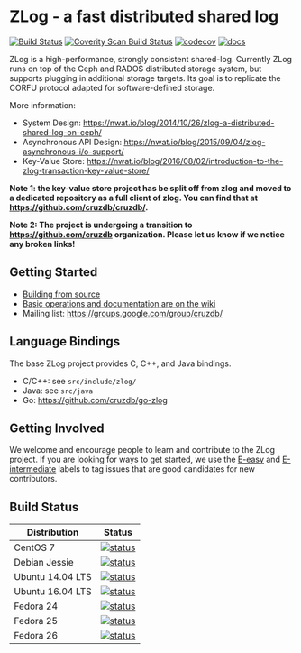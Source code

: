 # ZLog - a fast distributed shared log

[![Build Status](https://travis-ci.org/cruzdb/zlog.svg?branch=master)](https://travis-ci.org/cruzdb/zlog)
[![Coverity Scan Build Status](https://scan.coverity.com/projects/9894/badge.svg)](https://scan.coverity.com/projects/cruzdb-zlog)
[![codecov](https://codecov.io/gh/cruzdb/zlog/branch/master/graph/badge.svg)](https://codecov.io/gh/cruzdb/zlog)
[![docs](https://img.shields.io/badge/docs-latest-brightgreen.svg?style=flat)](https://cruzdb.github.io/zlog)

ZLog is a high-performance, strongly consistent shared-log. Currently ZLog runs
on top of the Ceph and RADOS distributed storage system, but supports plugging
in additional storage targets. Its goal is to replicate the CORFU protocol
adapted for software-defined storage.

More information:

* System Design: https://nwat.io/blog/2014/10/26/zlog-a-distributed-shared-log-on-ceph/
* Asynchronous API Design: https://nwat.io/blog/2015/09/04/zlog-asynchronous-i/o-support/
* Key-Value Store: https://nwat.io/blog/2016/08/02/introduction-to-the-zlog-transaction-key-value-store/

**Note 1: the key-value store project has be split off from zlog and moved to a
dedicated repository as a full client of zlog. You can find that at
https://github.com/cruzdb/cruzdb/.**

**Note 2: The project is undergoing a transition to https://github.com/cruzdb
organization. Please let us know if we notice any broken links!**

## Getting Started

* [Building from source](http://cruzdb.github.io/zlog/#building-from-source)
* [Basic operations and documentation are on the wiki](http://cruzdb.github.io/zlog/api/)
* Mailing list: https://groups.google.com/group/cruzdb/

## Language Bindings

The base ZLog project provides C, C++, and Java bindings.

* C/C++: see `src/include/zlog/`
* Java: see `src/java`
* Go: https://github.com/cruzdb/go-zlog

## Getting Involved

We welcome and encourage people to learn and contribute to the ZLog project. If you are looking for ways to get started, we use the [E-easy](https://github.com/cruzdb/zlog/issues?q=is%3Aissue+is%3Aopen+label%3AE-easy) and [E-intermediate](https://github.com/cruzdb/zlog/issues?q=is%3Aissue+is%3Aopen+label%3AE-intermediate) labels to tag issues that are good candidates for new contributors.

## Build Status

| Distribution     | Status |
| ------------     | ------ |
| CentOS 7         | [![status](https://badges.herokuapp.com/travis/cruzdb/zlog?env=DOCKER_IMAGE=centos:7&label=centos:7)](https://travis-ci.org/cruzdb/zlog) |
| Debian Jessie    | [![status](https://badges.herokuapp.com/travis/cruzdb/zlog?env=DOCKER_IMAGE=debian:jessie&label=debian:jessie)](https://travis-ci.org/cruzdb/zlog) |
| Ubuntu 14.04 LTS | [![status](https://badges.herokuapp.com/travis/cruzdb/zlog?env=DOCKER_IMAGE=ubuntu:trusty&label=ubuntu:trusty)](https://travis-ci.org/cruzdb/zlog) |
| Ubuntu 16.04 LTS | [![status](https://badges.herokuapp.com/travis/cruzdb/zlog?env=DOCKER_IMAGE=ubuntu:xenial+RUN_COVERAGE=0&label=ubuntu:xenial)](https://travis-ci.org/cruzdb/zlog) |
| Fedora 24        | [![status](https://badges.herokuapp.com/travis/cruzdb/zlog?env=DOCKER_IMAGE=fedora:24&label=fedora:24)](https://travis-ci.org/cruzdb/zlog) |
| Fedora 25        | [![status](https://badges.herokuapp.com/travis/cruzdb/zlog?env=DOCKER_IMAGE=fedora:25&label=fedora:25)](https://travis-ci.org/cruzdb/zlog) |
| Fedora 26        | [![status](https://badges.herokuapp.com/travis/cruzdb/zlog?env=DOCKER_IMAGE=fedora:26&label=fedora:26)](https://travis-ci.org/cruzdb/zlog) |
